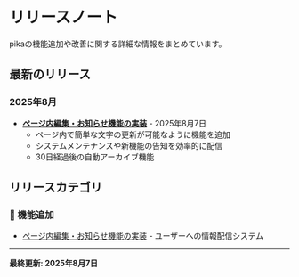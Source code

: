 # リリースノート

pikaの機能追加や改善に関する詳細な情報をまとめています。

## 最新のリリース

### 2025年8月

- [**ページ内編集・お知らせ機能の実装**](./2025-08-announcements.md) - 2025年8月7日
  - ページ内で簡単な文字の更新が可能なように機能を追加
  - システムメンテナンスや新機能の告知を効率的に配信
  - 30日経過後の自動アーカイブ機能

## リリースカテゴリ

### 🎯 機能追加

- [ページ内編集・お知らせ機能の実装](./2025-08-announcements.md) - ユーザーへの情報配信システム

---

**最終更新: 2025年8月7日**
